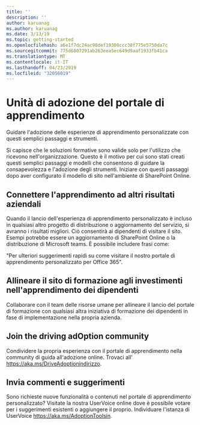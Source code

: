 ```yaml
---
title: ''
description: ''
author: karuanag
ms.author: karuanag
ms.date: 3/13/19
ms.topic: getting-started
ms.openlocfilehash: a6e1f7dc24ac98def19300ccc38f775e5750da7c
ms.sourcegitcommit: 775d6807291ab263eea5ec649d9aaf1933fb41ca
ms.translationtype: MT
ms.contentlocale: it-IT
ms.lasthandoff: 04/23/2019
ms.locfileid: "32056019"
---
```

# <a name="drive-adoption-of-your-learning-portal"></a>Unità di adozione del portale di apprendimento

Guidare l'adozione delle esperienze di apprendimento personalizzate con questi semplici passaggi e strumenti. 

Si capisce che le soluzioni formative sono valide solo per l'utilizzo che ricevono nell'organizzazione. Questo è il motivo per cui sono stati creati questi semplici passaggi e modelli che consentono di guidare la consapevolezza e l'adozione degli strumenti. Iniziare con questi passaggi dopo aver configurato il modello di sito nell'ambiente di SharePoint Online.

## <a name="connect-learning-to-other-business-outcomes"></a>Connettere l'apprendimento ad altri risultati aziendali
Quando il lancio dell'esperienza di apprendimento personalizzato è incluso in qualsiasi altro progetto di distribuzione o aggiornamento del servizio, si avranno i risultati migliori.  Ciò consentirà ai dipendenti di visitare il sito.  Esempi potrebbe essere un aggiornamento di SharePoint Online o la distribuzione di Microsoft teams.  È possibile includere frasi come:

"Per ulteriori suggerimenti rapidi su <Insert service name here> come visitare il nostro portale di apprendimento personalizzato per Office 365". 

## <a name="align-the-training-site-to-investments-in-your-employee-learning"></a>Allineare il sito di formazione agli investimenti nell'apprendimento dei dipendenti 

Collaborare con il team delle risorse umane per allineare il lancio del portale di formazione con qualsiasi altra iniziativa di formazione dei dipendenti in fase di implementazione nella propria azienda. 

## <a name="join-the-driving-adoption-community"></a>Join the driving adOption community

Condividere la propria esperienza con il portale di apprendimento nella community di guida all'adozione online.  Trovaci all' https://aka.ms/DriveAdoptionindirizzo.

## <a name="give-us-feedback"></a>Invia commenti e suggerimenti

Sono richieste nuove funzionalità o contenuti nel portale di apprendimento personalizzato?  Visitate la nostra UserVoice online dove è possibile votare per i suggerimenti esistenti o aggiungere il proprio.  Individuare l'istanza di UserVoice https://aka.ms/AdoptionToolsin.
